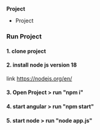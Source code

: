 **Project**

- Project

### Run Project 

####  1.  clone project
#### 2.  install  node js   version 18
link https://nodejs.org/en/
#### 3.  Open Project  > run  "npm i"    
#### 4. start angular  > run "npm start"
#### 5. start node > run  "node app.js"
